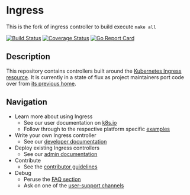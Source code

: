 # Ingress

This is the fork of ingress controller
to build execute `make all`


[![Build Status](https://travis-ci.org/kubernetes/ingress.svg?branch=master)](https://travis-ci.org/kubernetes/ingress)
[![Coverage Status](https://coveralls.io/repos/github/kubernetes/ingress/badge.svg?branch=master)](https://coveralls.io/github/kubernetes/ingress)
[![Go Report Card](https://goreportcard.com/badge/github.com/kubernetes/ingress)](https://goreportcard.com/report/github.com/kubernetes/ingress)

## Description

This repository contains controllers built around the [Kubernetes Ingress resource](http://kubernetes.io/docs/user-guide/ingress/).
It is currently in a state of flux as project maintainers port code over from [its previous home](https://github.com/kubernetes/contrib/tree/master/ingress).

## Navigation

* Learn more about using Ingress
     * See our user documentation on [k8s.io](http://kubernetes.io/docs/user-guide/ingress/)
     * Follow through to the respective platform specific [examples](examples/README.md)
* Write your own Ingress controller
    * See our [developer documentation](docs/dev/README.md)
* Deploy existing Ingress controllers
    * See our [admin documentation](docs/admin.md)
* Contribute
    * See the [contributor guidelines](CONTRIBUTING.md)
* Debug
    * Peruse the [FAQ section](docs/faq/README.md)
    * Ask on one of the [user-support channels](CONTRIBUTING.md#support-channels)

